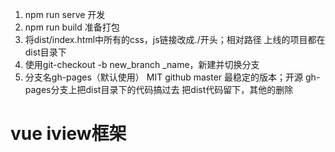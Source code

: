 1. npm run serve 开发
2. npm run build 准备打包
3. 将dist/index.html中所有的css，js链接改成./开头；相对路径
上线的项目都在dist目录下
4. 使用git-checkout -b new_branch _name，新建并切换分支
5. 分支名gh-pages（默认使用）
MIT github master 最稳定的版本；开源
gh-pages分支上把dist目录下的代码搞过去
把dist代码留下，其他的删除

# vue iview框架